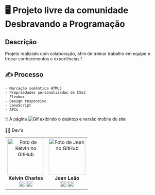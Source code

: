 # 🖥️ Projeto livre da comunidade Desbravando a Programação

## Descrição

Projeto realizado com colaboração, afim de treinar trabalho em equipe e trocar conhecimentos e experiências !

## ✍️ Processo

    - Marcação semântica HTML5
    - Propriedades personalizadas de CSS3
    - Flexbox
    - Design responsivo
    - JavaScript
    - APIs

🖱️ A página
<img src="src/design/projeto-pokemon.gif" alt="Gif exibindo o desktop e versão mobile do site">

👩‍💻 Dev's

<table align="center">
    <tr>
        <td align="center">
            <div>
                <img src="https://avatars.githubusercontent.com/u/110488969?v=4" width="120px;" alt="Foto de Kelvin no GitHub"/><br>
                <b> Kelvin Charles </b><br>
                <a href="https://www.linkedin.com/in/kelvin-charles/" alt="Linkedin"><img src="https://img.shields.io/badge/LinkedIn-0077B5?style=for-the-badge&logo=linkedin&logoColor=white" height="20"></a>
                <a href="https://github.com/kelvincharlesdev" alt="GitHub"><img src="https://img.shields.io/badge/GitHub-100000?style=for-the-badge&logo=github&logoColor=white" height="20"></a>
            </div>
        </td>
        <td align="center">
            <div>
                <img src="https://avatars.githubusercontent.com/u/85200035?v=4" width="120px;" alt="Foto de Jean no GitHub"/><br>
                <b> Jean Leão </b><br>
                <a href="https://www.linkedin.com/in/jean-leao/" alt="Linkedin"><img src="https://img.shields.io/badge/LinkedIn-0077B5?style=for-the-badge&logo=linkedin&logoColor=white" height="20"></a>
                <a href="https://github.com/JeanLeao" alt="GitHub"><img src="https://img.shields.io/badge/GitHub-100000?style=for-the-badge&logo=github&logoColor=white" height="20"></a>
            </div>
        </td>
    </tr>
</table>
